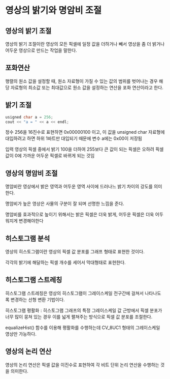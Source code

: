 # 영상의 밝기와 명암비 조절

## 영상의 밝기 조절

영상의 밝기 조절이란 영상의 모든 픽셀에 일정 값을 더하거나 빼서 영상을 좀 더 밝거나 어두운 영상으로 만드는 작업을 말한다.

## 포화연산

행렬의 원소 값을 설정할 때, 원소 자료형이 가질 수 있는 값의 범위를 벗어나는 경우 
해당 자료형의 최소값 또는 최대값으로 원소 값을 설정하는 연산을 포화 연산이라고 한다.

## 밝기 조절

``` c++
usigned char a = 256;
cout << "a = " << a << endl;
```

정수 256을 16진수로 표현하면 0x00000100 이고, 이 값을 unsigned char 자료형에 대입하려고 하면 하위 1바트만 대입되기 때문에 변수 a에는 0x00이 저장됨

입력 영상의 픽셀 중에서 밝기 100을 더하여 255보다 큰 값이 되는 픽셀은 오하려 픽셀 값이 0에 가까운 어두운 픽셀로 바뀌게 되는 것임

## 영상의 명암비 조절

명암비란 영상에서 밝은 영역과 어두운 영역 사이에 드러나느 밝기 차이의 강도를 의미한다.

명암비가 높은 영상은 사물의 구분이 잘 되며 선명한 느낌을 준다.

명암비를 효과적으로 높이기 위해서는 밝은 픽셀은 더욱 밝게, 어두운 픽셀은 더욱 어두워지게 변경해야한다



## 히스토그램 분석

영상의 히스토그램이란 영상의 픽셀 값 분포를 그래프 형태로 표현한 것이다.

각각의 밝기에 해달하는 픽셀 개수를 세어서 막대형태로 표현한다.

## 히스토그램 스트레칭

히스토그램 스트레칭은 영상의 히스토그램이 그레이스케일 전구간에 걸쳐서 나타나도록 변경하는 선형 변환 기법이다.

히스토그램 평활화 : 히스토그램 그래프의 특정 그레이스케일 값 근방에서 픽셀 분포가 너무 많이 뭉쳐 있는 경우 이를 넓게 펼쳐주는 방식으로 픽셀 값 분포를 조절한다.

equalizeHist() 함수를 이용해 평활화를 수행하는데 CV_8UC1 형태의 그레이스케일 영상만 가능하다.


## 영상의 논리 연산

영상의 논리 연산은 픽셀 값을 이진수로 표현하여 각 비트 단위 논리 연산을 수행하는 것을 의미한다.

